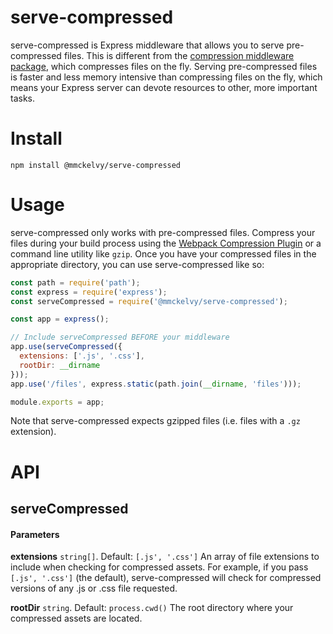 # serve-compressed
serve-compressed is Express middleware that allows you to serve pre-compressed files.  This is different from the [compression middleware package](http://expressjs.com/en/resources/middleware/compression.html), which compresses files on the fly.  Serving pre-compressed files is faster and less memory intensive than compressing files on the fly, which means your Express server can devote resources to other, more important tasks.

# Install
```shell
npm install @mmckelvy/serve-compressed
```

# Usage
serve-compressed only works with pre-compressed files.  Compress your files during your build process using the [Webpack Compression Plugin](https://webpack.js.org/plugins/compression-webpack-plugin/) or a command line utility like `gzip`.  Once you have your compressed files in the appropriate directory, you can use serve-compressed like so:

```javascript
const path = require('path');
const express = require('express');
const serveCompressed = require('@mmckelvy/serve-compressed');

const app = express();

// Include serveCompressed BEFORE your middleware
app.use(serveCompressed({
  extensions: ['.js', '.css'],
  rootDir: __dirname
}));
app.use('/files', express.static(path.join(__dirname, 'files')));

module.exports = app;
```

Note that serve-compressed expects gzipped files (i.e. files with a `.gz` extension).

# API

## serveCompressed

#### Parameters

**extensions** `string[]`.  Default: `[.js', '.css']`
An array of file extensions to include when checking for compressed assets.  For example, if you pass `[.js', '.css']` (the default), serve-compressed will check for compressed versions of any .js or .css file requested.

**rootDir** `string`.  Default: `process.cwd()`
The root directory where your compressed assets are located.
